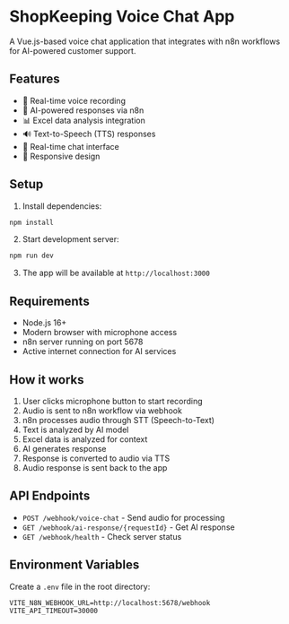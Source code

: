 # ShopKeeping Voice Chat App

A Vue.js-based voice chat application that integrates with n8n workflows for AI-powered customer support.

## Features

- 🎤 Real-time voice recording
- 🤖 AI-powered responses via n8n
- 📊 Excel data analysis integration
- 🔊 Text-to-Speech (TTS) responses
- 💬 Real-time chat interface
- 📱 Responsive design

## Setup

1. Install dependencies:
```bash
npm install
```

2. Start development server:
```bash
npm run dev
```

3. The app will be available at `http://localhost:3000`

## Requirements

- Node.js 16+ 
- Modern browser with microphone access
- n8n server running on port 5678
- Active internet connection for AI services

## How it works

1. User clicks microphone button to start recording
2. Audio is sent to n8n workflow via webhook
3. n8n processes audio through STT (Speech-to-Text)
4. Text is analyzed by AI model
5. Excel data is analyzed for context
6. AI generates response
7. Response is converted to audio via TTS
8. Audio response is sent back to the app

## API Endpoints

- `POST /webhook/voice-chat` - Send audio for processing
- `GET /webhook/ai-response/{requestId}` - Get AI response
- `GET /webhook/health` - Check server status

## Environment Variables

Create a `.env` file in the root directory:

```env
VITE_N8N_WEBHOOK_URL=http://localhost:5678/webhook
VITE_API_TIMEOUT=30000
```

